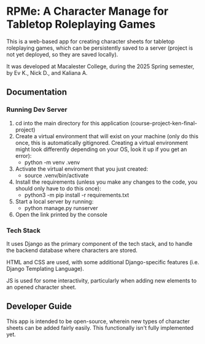 # RPMe: A Character Manage for Tabletop Roleplaying Games

This is a web-based app for creating character sheets for tabletop roleplaying games, which can be persistently saved to a server (project is not yet deployed, so they are saved locally).

It was developed at Macalester College, during the 2025 Spring semester, by Ev K., Nick D., and Kaliana A.

## Documentation

### Running Dev Server
1. cd into the main directory for this application (course-project-ken-final-project)
2. Create a virtual environment that will exist on your machine (only do this once, this is automatically gitignored. Creating a virtual environment might look differently depending on your OS, look it up if you get an error):
    - python -m venv .venv
3. Activate the virtual enviroment that you just created:
    - source .venv/bin/activate
4. Install the requirements (unless you make any changes to the code, you should only have to do this once):
    - python3 -m pip install -r requirements.txt
5. Start a local server by running:
    - python manage.py runserver
6. Open the link printed by the console

### Tech Stack

It uses Django as the primary component of the tech stack, and to handle the backend database where characters are stored.

HTML and CSS are used, with some additional Django-specific features (i.e. Django Templating Language).

JS is used for some interactivity, particularly when adding new elements to an opened character sheet.

## Developer Guide

This app is intended to be open-source, wherein new types of character sheets can be added fairly easily. This functionally isn't fully implemented yet.